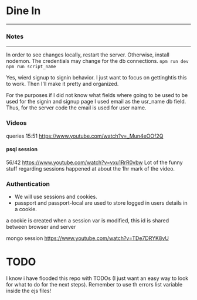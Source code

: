 # Dine In
-------------------------------
### Notes
-------------------------------
In order to see changes locally, restart the server. Otherwise, install nodemon.
The credentials may change for the db connections.
`npm run dev`
`npm run script_name`

Yes, wierd signup to signin behavior. I just want to focus on gettinghtis this to work.
Then I'll make it pretty and organized.

For the purposes if I did not know what fields where going to be used to be
used for the signin and signup page I used email as the usr_name db field. Thus, for
the server code the email is used for user name.


### Videos
queries
15:51
https://www.youtube.com/watch?v=_Mun4eOOf2Q

#### psql session
56/42
https://www.youtube.com/watch?v=vxu1RrR0vbw
Lot of the funny stuff regarding sessions happened at about the 1hr mark of the video.

### Authentication
- We will use sessions and cookies.
- passport and passport-local are used to store logged in users details in a cookie.

a cookie is created when a session var is modified, this id is shared between browser and server

mongo session
https://www.youtube.com/watch?v=TDe7DRYK8vU

# TODO
I know i have flooded this repo with TODOs 
(I just want an easy way to look for what to do for the next steps).
Remember to use th errors list variable inside the ejs files!
